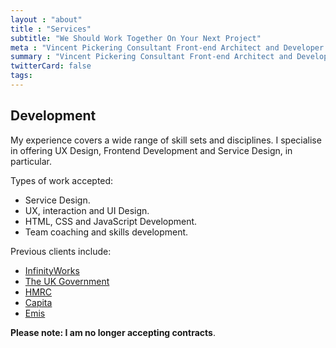 ```yaml
---
layout : "about"
title : "Services"
subtitle: "We Should Work Together On Your Next Project"
meta : "Vincent Pickering Consultant Front-end Architect and Developer Services"
summary : "Vincent Pickering Consultant Front-end Architect and Developer Services"
twitterCard: false
tags:
---
```


## Development

My experience covers a wide range of skill sets and disciplines. I specialise in offering UX Design, Frontend Development and Service Design, in particular.

Types of work accepted:

- Service Design.
- UX, interaction and UI Design.
- HTML, CSS and JavaScript Development.
- Team coaching and skills development.

Previous clients include:

- [InfinityWorks](https://infinityworks.com)
- [The UK Government](https://gov.uk)
- [HMRC](https://www.gov.uk/government/organisations/hm-revenue-customs)
- [Capita](https://capita.com)
- [Emis](https://www.emishealth.com/home)

**Please note: I am no longer accepting contracts**.
